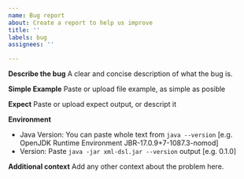 ```yaml
---
name: Bug report
about: Create a report to help us improve
title: ''
labels: bug
assignees: ''

---
```


**Describe the bug**
A clear and concise description of what the bug is.

**Simple Example**
Paste or upload file example, as simple as posible

**Expect**
Paste or upload expect output, or descript it

**Environment**
 - Java Version: You can paste whole text from `java --version` [e.g. OpenJDK Runtime Environment JBR-17.0.9+7-1087.3-nomod]
 - Version: Paste `java -jar xml-dsl.jar --version` output [e.g. 0.1.0]

**Additional context**
Add any other context about the problem here.
